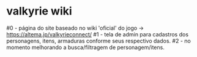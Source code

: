 # valkyrie wiki

#0 - página do site baseado no wiki 'oficial' do jogo -> https://altema.jp/valkyrieconnect/ 
#1 - tela de admin para cadastros dos personagens, itens, armaduras conforme seus respectivo dados.
#2 - no momento melhorando a busca/filtragem de personagem/itens.
